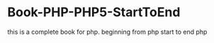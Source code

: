 Book-PHP-PHP5-StartToEnd
========================

this is a complete book for php. beginning from php start to end php